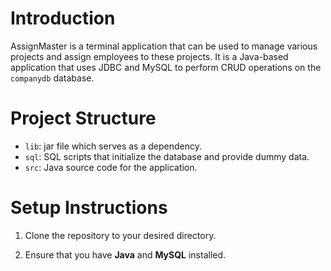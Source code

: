 # Introduction

AssignMaster is a terminal application that can be used to manage various projects and assign employees to these projects. It is a Java-based application that uses JDBC and MySQL to perform CRUD operations on the `companydb` database.

# Project Structure

- `lib`: jar file which serves as a dependency.
- `sql`: SQL scripts that initialize the database and provide dummy data.
- `src`: Java source code for the application.

# Setup Instructions

1. Clone the repository to your desired directory.



2. Ensure that you have **Java** and **MySQL** installed. 